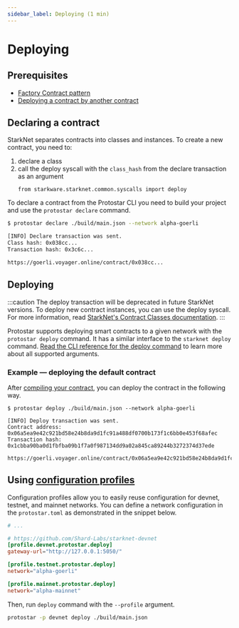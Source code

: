 ```yaml
---
sidebar_label: Deploying (1 min)
---
```


# Deploying

## Prerequisites
- [Factory Contract pattern](https://research.csiro.au/blockchainpatterns/general-patterns/contract-structural-patterns/factory-contract/)
- [Deploying a contract by another contract](https://www.cairo-lang.org/docs/hello_starknet/deploying_from_contracts.html?highlight=class%20hash)

## Declaring a contract
StarkNet separates contracts into classes and instances. To create a new contract, you need to:
1. declare a class
2. call the deploy syscall with the `class_hash` from the declare transaction as an argument
   ```cairo
   from starkware.starknet.common.syscalls import deploy
   ```
   
To declare a contract from the Protostar CLI you need to build your project and use the `protostar declare` command.

```sh
$ protostar declare ./build/main.json --network alpha-goerli
```

```sh title="The result of running 'protostar declare'."
[INFO] Declare transaction was sent.
Class hash: 0x038cc...
Transaction hash: 0x3c6c...

https://goerli.voyager.online/contract/0x038cc...
```

## Deploying
:::caution
The deploy transaction will be deprecated in future StarkNet versions. To deploy new contract instances, you can use the deploy syscall. For more information, read [StarkNet's Contract Classes documentation](https://docs.starknet.io/docs/Contracts/contract-classes).
:::

Protostar supports deploying smart contracts to a given network with the `protostar deploy` command. It has a similar interface to the `starknet deploy` command. [Read the CLI reference for the deploy command](/docs/cli-reference#deploy) to learn more about all supported arguments.

### Example — deploying the default contract
After [compiling your contract](/docs/tutorials/guides/compiling), you can deploy the contract in the following way.

```
$ protostar deploy ./build/main.json --network alpha-goerli
```
  
 ```shell title="Deployment output"
[INFO] Deploy transaction was sent.
Contract address: 0x06a5ea9e42c921bd58e24b8da9d1fc91a488df0700b173f1c6bb0e453f68afec
Transaction hash: 0x1cbba90ba0d1fbfba09b1f7a0f987134dd9a02a845ca89244b3272374d37ede

https://goerli.voyager.online/contract/0x06a5ea9e42c921bd58e24b8da9d1fc91a488df0700b173f1c6bb0e453f68afec
```

## Using [configuration profiles](/docs/tutorials/project-initialization#configuration-profiles)
Configuration profiles allow you to easily reuse configuration for devnet, testnet, and mainnet networks. You can define a network configuration in the `protostar.toml` as demonstrated in the snippet below.

```toml title=protostar.toml
# ...

# https://github.com/Shard-Labs/starknet-devnet
[profile.devnet.protostar.deploy]
gateway-url="http://127.0.0.1:5050/"

[profile.testnet.protostar.deploy]
network="alpha-goerli"

[profile.mainnet.protostar.deploy]
network="alpha-mainnet"
```

Then, run `deploy` command with the `--profile` argument.
```bash
protostar -p devnet deploy ./build/main.json
```
